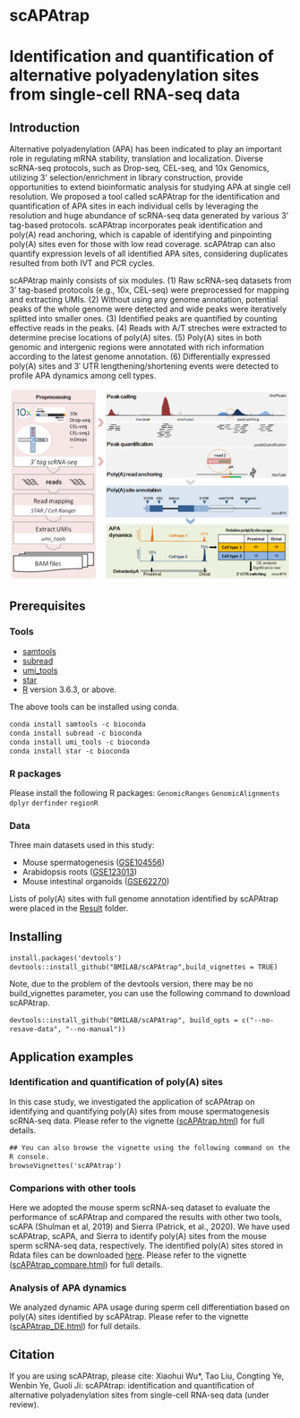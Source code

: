 # scAPAtrap
# Identification and quantification of alternative polyadenylation sites from single-cell RNA-seq data

## Introduction
Alternative polyadenylation (APA) has been indicated to play an important role in regulating mRNA stability, translation and localization. Diverse scRNA-seq protocols, such as Drop-seq, CEL-seq, and 10x Genomics, utilizing 3' selection/enrichment in library construction, provide opportunities to extend bioinformatic analysis for studying APA at single cell resolution. We proposed a tool called scAPAtrap for the identification and quantification of APA sites in each individual cells by leveraging the resolution and huge abundance of scRNA-seq data generated by various 3' tag-based protocols. scAPAtrap incorporates peak identification and poly(A) read anchoring, which is capable of identifying and pinpointing poly(A) sites even for those with low read coverage. scAPAtrap can also quantify expression levels of all identified APA sites, considering duplicates resulted from both IVT and PCR cycles. 

scAPAtrap mainly consists of six modules. (1) Raw scRNA-seq datasets from 3’ tag-based protocols (e.g., 10x, CEL-seq) were preprocessed for mapping and extracting UMIs. (2) Without using any genome annotation, potential peaks of the whole genome were detected and wide peaks were iteratively splitted into smaller ones. (3) Identified peaks are quantified by counting effective reads in the peaks. (4) Reads with A/T streches were extracted to determine precise locations of poly(A) sites. (5) Poly(A) sites in both genomic and intergenic regions were annotated with rich information according to the latest genome annotation. (6) Differentially expressed poly(A) sites and 3′ UTR lengthening/shortening events were detected to profile APA dynamics among cell types.

![avatar](https://github.com/BMILAB/scAPAtrap/blob/master/imgs/scAPAtrap_pipeline.png)

## Prerequisites
### Tools
* [samtools](http://www.htslib.org/download/)
* [subread](http://subread.sourceforge.net/)
* [umi_tools](https://github.com/CGATOxford/UMI-tools/blob/master/doc/QUICK_START.md)
* [star](https://github.com/alexdobin/STAR)
* [R](https://cloud.r-project.org/) version 3.6.3, or above.

The above tools can be installed using conda.
```
conda install samtools -c bioconda
conda install subread -c bioconda
conda install umi_tools -c bioconda
conda install star -c bioconda
```
### R packages
Please install the following R packages:
``GenomicRanges`` ``GenomicAlignments`` ``dplyr`` ``derfinder`` ``regionR``

### Data
Three main datasets used in this study:
* Mouse spermatogenesis ([GSE104556](https://www.ncbi.nlm.nih.gov/geo/query/acc.cgi?acc=GSE104556))
* Arabidopsis roots ([GSE123013](https://www.ncbi.nlm.nih.gov/geo/query/acc.cgi?acc=GSE123013))
* Mouse intestinal organoids ([GSE62270](https://www.ncbi.nlm.nih.gov/geo/query/acc.cgi?acc=GSE62270))

Lists of poly(A) sites with full genome annotation identified by scAPAtrap were placed in the [Result](https://github.com/BMILAB/scAPAtrap/tree/master/Result) folder.

## Installing
```
install.packages('devtools')
devtools::install_github("BMILAB/scAPAtrap",build_vignettes = TRUE)
```

Note, due to the problem of the devtools version, there may be no build_vignettes parameter, you can use the following command to download scAPAtrap.
```
devtools::install_github("BMILAB/scAPAtrap", build_opts = c("--no-resave-data", "--no-manual"))
```

## Application examples
### Identification and quantification of poly(A) sites 
In this case study, we investigated the application of scAPAtrap on identifying and quantifying poly(A) sites from mouse spermatogenesis scRNA-seq data. Please refer to the vignette ([scAPAtrap.html](http://www.bmibig.cn/mnt/scAPAtrap/Tutorial/scAPAtrap.html)) for full details.

```
## You can also browse the vignette using the following command on the R console.
browseVignettes('scAPAtrap')
```
### Comparions with other tools 
Here we adopted the mouse sperm scRNA-seq dataset to evaluate the performance of scAPAtrap and compared the results with other two tools, scAPA (Shulman et al, 2019) and Sierra (Patrick, et al., 2020). We have used scAPAtrap, scAPA, and Sierra to identify poly(A) sites from the mouse sperm scRNA-seq data, respectively. The identified poly(A) sites stored in Rdata files can be downloaded [here](http://www.bmibig.cn/mnt/scAPAtrap/ScPACdsData/). Please refer to the vignette ([scAPAtrap_compare.html](http://www.bmibig.cn/mnt/scAPAtrap/Tutorial/scAPAtrap_compare.html)) for full details.

### Analysis of APA dynamics
We analyzed dynamic APA usage during sperm cell differentiation based on poly(A) sites identified by scAPAtrap. Please refer to the vignette ([scAPAtrap_DE.html](http://www.bmibig.cn/mnt/scAPAtrap/Tutorial/scAPAtrap_DE.html)) for full details.

## Citation
If you are using scAPAtrap, please cite: Xiaohui Wu*, Tao Liu, Congting Ye, Wenbin Ye, Guoli Ji: scAPAtrap: identification and quantification of alternative polyadenylation sites from single-cell RNA-seq data (under review).
